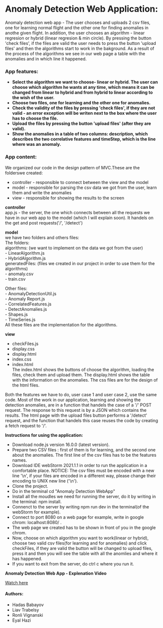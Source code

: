# Anomaly Detection Web Application:

Anomaly detection web app - The user chooses and uploads 2 csv files, one for learning normal flight and the other one for finding anomalies in anothe given flight.
In addition, the user chooses an algorithm - linear regresion or hybrid (linear regresion & min circle).
By pressing the button 'check files', if the files are valid the user needs to press the button 'upload files' and then the algorithms start to work in the bakground.
As a result of the process of the algorithms we see in our web page a table with the anomalies and in which line it happened.


### App features:
  - **Select the algorithm we want to choose- linear or hybrid. The user can choose which algorithm he wants at any time, which means it can be changed from linear to hybrid and from hybrid to linear according to the wish of the user.**
  - **Choose two files, one for learning and the other one for anomalies.**
  - **Check the validity of the files by pressing 'check files', if they are not valid - an error exception will be writen next to the box where the user has to choose the file.** 
  - **Upload the files by pressing the button 'upload files' (after they are valid).**
  - **Show the anomalies in a table of two columns: description, which describes the two correlative features and timeStep, which is the line where was an anomaly.**


### App content:
 We organized our code in the design pattern of MVC.These are the folderswe created:
* controller - responsible to connect between the view and the model<br/>
* model - responsible for parsing the csv data we got from the user, learn them and write the anomalies<br/>
* view - responsible for showing the results to the screen<br/>

**controller**<br/>
   app.js - the server, the one which connects between all the requests we have in our web app to the model (which I will explain soon).
   It handels on the get and post requests('/', '/detect')

**model**<br/>
	we have two folders and others files:<br/>
	The folders:<br/>
	algorithms: (we want to implement on the data we got from the user)<br/>
			- LinearAlgorithm.js<br/>
			- HybridAlgorithm.js<br/>
	generatedFiles: (files we created in our project in order to use them for the algorithms)<br/>
			- anomaly.csv<br/>
			- train.csv<br/>
	
Other files:<br/>
	- AnomalyDetectionUtil.js<br/>
	- Anomaly Report.js<br/>
	- CorrelatedFeatures.js<br/>
	- DetectAnomalies.js<br/>
	- Shapes.js<br/>
	- TimeSeries.js<br/>
	All these files are the implementation for the algorithms.
		
**view**<br/>
- checkFiles.js<br/>
- display.css<br/>
- display.html<br/>
- index.css<br/>
- index.html<br/>
	The index.html shows the buttons of choose the algorithm, loading the files, check them and upload them.
	The display.html shows the table with the information on the anomalies.
	The css files are for the design of the html files.<br/>

Both the features we have to do, user case 1 and user case 2, use the same code. Most of the work in our application, learning and showing the detection anomalies, are in a function that handels the case of a '/' POST request. The response to this request is by a JSON which contains the results. The html page with the upload files button performs a '/detect' request, and the function that handels this case reuses the code by creating a fetch request to '/'.
    

**Instructions for using the application:**
- Download node.js version 16.0.0 (latest version).
- Prepare two CSV files : first of them is for learning, and the second one about the anomalies. The first line of the csv files has to be the features names.
- Download IDE webStorm 2021.1.1 in order to run the application in a comfortable place. NOTICE: The csv files must be encoded with a new line '\n', if your files are encoded in 
  a different way, please change their encoding to UNIX new line ('\n').
- Clone the project.
- Do in the terminal cd "Anomaly Detection WebApp"
- Install all the moudles we need for running the server, do it by writing in the terminal: npm install.
- Connenct to the server by writing npm run dev in the terminal(of the webStorm for example).
- Connect to port 8080 on a web page for example, write in google chrom: localhost:8080/ .
- The web page we created has to be shown in front of you in the google chrom.
- Now, choose on which algorithm you want to work(linear or hybrid), choose two valid csv files(for learning and for anomalies) and click checkFiles, if they are valid the button will be changed to upload files, press it and then you will see the table with all the anomlies and where it has happened.
- If you want to exit from the server, do ctrl c where you run it.

**Anomaly Detection Web App - Explenation Video**

[Watch here](https://youtu.be/ZQ-VuTAEcls)

#### Authors:
* Hadas Babayov
* Liav Trabelsy
* Ronli Vignanski
* Eyal Hazi





















